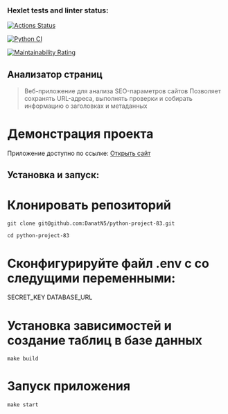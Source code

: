 ### Hexlet tests and linter status:
[![Actions Status](https://github.com/DanatN5/python-project-83/actions/workflows/hexlet-check.yml/badge.svg)](https://github.com/DanatN5/python-project-83/actions)

[![Python CI](https://github.com/DanatN5/python-project-83/actions/workflows/build.yml/badge.svg)](https://github.com/DanatN5/python-project-83/actions/workflows/build.yml)

[![Maintainability Rating](https://sonarcloud.io/api/project_badges/measure?project=DanatN5_python-project-83&metric=sqale_rating)](https://sonarcloud.io/summary/new_code?id=DanatN5_python-project-83)

## Анализатор страниц

> Веб-приложение для анализа SEO-параметров сайтов
> Позволяет сохранять URL-адреса, выполнять проверки и собирать информацию о заголовках и метаданных

# Демонстрация проекта
Приложение доступно по ссылке: [Открыть сайт](https://python-project-83-khwa.onrender.com)


## Установка и запуск:
# Клонировать репозиторий
``` 
git clone git@github.com:DanatN5/python-project-83.git
```
````
cd python-project-83
````

# Сконфигурируйте файл .env с со следущими переменными:

SECRET_KEY
DATABASE_URL

# Установка зависимостей и создание таблиц в базе данных
`````
make build
``````

# Запуск приложения
````````
make start
````````

